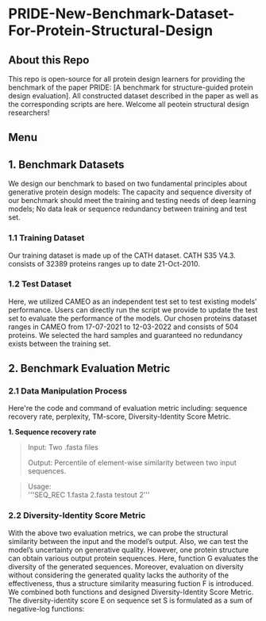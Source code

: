 # PRIDE-New-Benchmark-Dataset-For-Protein-Structural-Design

## About this Repo

This repo is open-source for all protein design learners for providing the benchmark of the paper PRIDE: [A benchmark for structure-guided protein design evaluation]. All constructed dataset described in the paper as well as the corresponding scripts are here. Welcome all peotein structural design researchers!

## Menu



## 1. Benchmark Datasets

We design our benchmark to based on two fundamental principles about generative protein design models: The capacity and sequence diversity of our benchmark should meet the training and testing needs of deep learning models; No data leak or sequence redundancy between training and test set.

### 1.1 Training Dataset

Our training dataset is made up of the CATH dataset. CATH S35 V4.3. consists of 32389 proteins ranges up to date 21-Oct-2010. 

### 1.2 Test Dataset

Here, we utilized CAMEO as an independent test set to test existing models’ performance. Users can directly run the script we provide to update the test set to evaluate the performance of the models. Our chosen proteins dataset ranges in CAMEO from 17-07-2021 to 12-03-2022 and consists of 504 proteins. We selected the hard samples and guaranteed no redundancy exists between the training set.



## 2. Benchmark Evaluation Metric

### 2.1 Data Manipulation Process 

Here're the code and command of evaluation metric including: sequence recovery rate, perplexity, TM-score, Diversity-Identity Score Metric.

**1. Sequence recovery rate**

>Input: Two .fasta files
>
>Output: Percentile of element-wise similarity between two input sequences.

>Usage:  
'''SEQ_REC 1.fasta 2.fasta testout 2'''


### 2.2 Diversity-Identity Score Metric

With the above two evaluation metrics, we can probe the structural similarity between the input and the model’s output. Also, we can test the model’s uncertainty on generative quality. However, one protein structure can obtain various output protein sequences. Here, function G evaluates the diversity of the generated sequences. Moreover, evaluation on diversity without considering the generated quality lacks the authority of the effectiveness, thus a structure similarity measuring fuction F is introduced. We combined both functions and designed Diversity-Identity Score Metric. The diversity-identity score E on sequence set S is formulated as a sum of negative-log functions:

